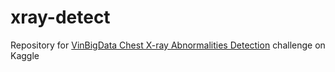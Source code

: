 # xray-detect
Repository for [VinBigData Chest X-ray Abnormalities Detection](https://www.kaggle.com/c/vinbigdata-chest-xray-abnormalities-detection/overview) challenge on Kaggle
